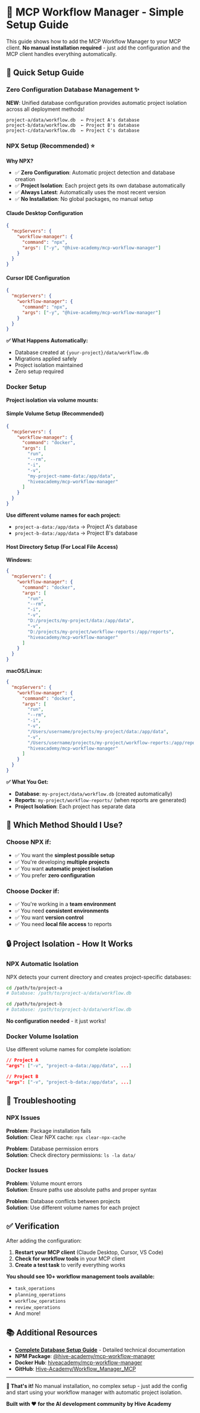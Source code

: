 # 🚀 MCP Workflow Manager - Simple Setup Guide

This guide shows how to add the MCP Workflow Manager to your MCP client. **No manual installation required** - just add the configuration and the MCP client handles everything automatically.

## 🚀 **Quick Setup Guide**

### **Zero Configuration Database Management** ✨

**NEW**: Unified database configuration provides automatic project isolation across all deployment methods!

```
project-a/data/workflow.db  ← Project A's database
project-b/data/workflow.db  ← Project B's database
project-c/data/workflow.db  ← Project C's database
```

### **NPX Setup (Recommended)** ⭐

**Why NPX?**

- ✅ **Zero Configuration**: Automatic project detection and database creation
- ✅ **Project Isolation**: Each project gets its own database automatically
- ✅ **Always Latest**: Automatically uses the most recent version
- ✅ **No Installation**: No global packages, no manual setup

#### **Claude Desktop Configuration**

```json
{
  "mcpServers": {
    "workflow-manager": {
      "command": "npx",
      "args": ["-y", "@hive-academy/mcp-workflow-manager"]
    }
  }
}
```

#### **Cursor IDE Configuration**

```json
{
  "mcpServers": {
    "workflow-manager": {
      "command": "npx",
      "args": ["-y", "@hive-academy/mcp-workflow-manager"]
    }
  }
}
```

**✅ What Happens Automatically:**

- Database created at `{your-project}/data/workflow.db`
- Migrations applied safely
- Project isolation maintained
- Zero setup required

### **Docker Setup**

**Project isolation via volume mounts:**

#### **Simple Volume Setup (Recommended)**

```json
{
  "mcpServers": {
    "workflow-manager": {
      "command": "docker",
      "args": [
        "run",
        "--rm",
        "-i",
        "-v",
        "my-project-name-data:/app/data",
        "hiveacademy/mcp-workflow-manager"
      ]
    }
  }
}
```

**Use different volume names for each project:**

- `project-a-data:/app/data` → Project A's database
- `project-b-data:/app/data` → Project B's database

#### **Host Directory Setup (For Local File Access)**

**Windows:**

```json
{
  "mcpServers": {
    "workflow-manager": {
      "command": "docker",
      "args": [
        "run",
        "--rm",
        "-i",
        "-v",
        "D:/projects/my-project/data:/app/data",
        "-v",
        "D:/projects/my-project/workflow-reports:/app/reports",
        "hiveacademy/mcp-workflow-manager"
      ]
    }
  }
}
```

**macOS/Linux:**

```json
{
  "mcpServers": {
    "workflow-manager": {
      "command": "docker",
      "args": [
        "run",
        "--rm",
        "-i",
        "-v",
        "/Users/username/projects/my-project/data:/app/data",
        "-v",
        "/Users/username/projects/my-project/workflow-reports:/app/reports",
        "hiveacademy/mcp-workflow-manager"
      ]
    }
  }
}
```

**✅ What You Get:**

- **Database**: `my-project/data/workflow.db` (created automatically)
- **Reports**: `my-project/workflow-reports/` (when reports are generated)
- **Project Isolation**: Each project has separate data

## 🎯 **Which Method Should I Use?**

### **Choose NPX if:**

- ✅ You want the **simplest possible setup**
- ✅ You're developing **multiple projects**
- ✅ You want **automatic project isolation**
- ✅ You prefer **zero configuration**

### **Choose Docker if:**

- ✅ You're working in a **team environment**
- ✅ You need **consistent environments**
- ✅ You want **version control**
- ✅ You need **local file access** to reports

## 🔒 **Project Isolation - How It Works**

### **NPX Automatic Isolation**

NPX detects your current directory and creates project-specific databases:

```bash
cd /path/to/project-a
# Database: /path/to/project-a/data/workflow.db

cd /path/to/project-b
# Database: /path/to/project-b/data/workflow.db
```

**No configuration needed** - it just works!

### **Docker Volume Isolation**

Use different volume names for complete isolation:

```json
// Project A
"args": ["-v", "project-a-data:/app/data", ...]

// Project B
"args": ["-v", "project-b-data:/app/data", ...]
```

## 🚨 **Troubleshooting**

### **NPX Issues**

**Problem**: Package installation fails  
**Solution**: Clear NPX cache: `npx clear-npx-cache`

**Problem**: Database permission errors  
**Solution**: Check directory permissions: `ls -la data/`

### **Docker Issues**

**Problem**: Volume mount errors  
**Solution**: Ensure paths use absolute paths and proper syntax

**Problem**: Database conflicts between projects  
**Solution**: Use different volume names for each project

## ✅ **Verification**

After adding the configuration:

1. **Restart your MCP client** (Claude Desktop, Cursor, VS Code)
2. **Check for workflow tools** in your MCP client
3. **Create a test task** to verify everything works

**You should see 10+ workflow management tools available:**

- `task_operations`
- `planning_operations`
- `workflow_operations`
- `review_operations`
- And more!

## 📚 **Additional Resources**

- **[Complete Database Setup Guide](STREAMLINED_DATABASE_SETUP.md)** - Detailed technical documentation
- **NPM Package**: [@hive-academy/mcp-workflow-manager](https://www.npmjs.com/package/@hive-academy/mcp-workflow-manager)
- **Docker Hub**: [hiveacademy/mcp-workflow-manager](https://hub.docker.com/r/hiveacademy/mcp-workflow-manager)
- **GitHub**: [Hive-Academy/Workflow_Manager_MCP](https://github.com/Hive-Academy/Workflow_Manager_MCP)

---

**🎉 That's it!** No manual installation, no complex setup - just add the config and start using your workflow manager with automatic project isolation.

**Built with ❤️ for the AI development community by Hive Academy**
